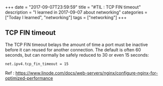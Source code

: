 +++
date = "2017-09-07T23:59:59"
title = "#TIL : TCP FIN timeout"
description = "I learned in 2017-09-07 about networking"
categories = ["Today I learned", "networking"]
tags = ["networking"]
+++



## TCP FIN timeout

The TCP FIN timeout belays the amount of time a port must be inactive before it can reused for another connection. The default is often 60 seconds, but can normally be safely reduced to 30 or even 15 seconds:

```
net.ipv4.tcp_fin_timeout = 15
```

Ref : https://www.linode.com/docs/web-servers/nginx/configure-nginx-for-optimized-performance

